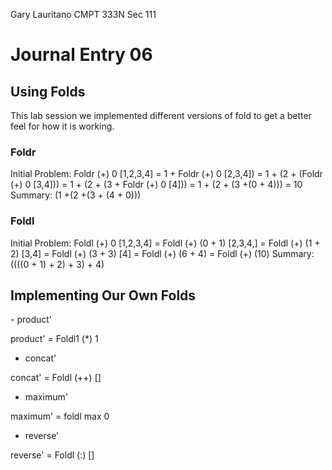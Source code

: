 Gary Lauritano
CMPT 333N Sec 111

<h1>Journal Entry 06</h1>

<h2>Using Folds</h2>
This lab session we implemented different versions of fold to get a better feel for how it is working.

<h3>Foldr</h3>
Initial Problem: Foldr (+) 0 [1,2,3,4]
= 1 + Foldr (+) 0 [2,3,4])
= 1 + (2 + (Foldr (+) 0 [3,4]))
= 1 + (2 + (3 + Foldr (+) 0 [4]))
= 1 + (2 + (3 +(0 + 4)))
= 10 
Summary: (1 +(2 +(3 + (4 + 0)))

<h3>Foldl</h3>
Initial Problem: Foldl (+) 0 [1,2,3,4]
= Foldl (+) (0 + 1) [2,3,4,]
= Foldl (+) (1 + 2) [3,4]
= Foldl (+) (3 + 3) [4]
= Foldl (+) (6 + 4)
= Foldl (+) (10)
Summary: ((((0 + 1) + 2) + 3) + 4)

<h2>Implementing Our Own Folds</h2>
- product'

product' = Foldl1 (*) 1

- concat'

concat' = Foldl (++) []

- maximum'

maximum' = foldl max 0 

- reverse' 

reverse' = Foldl (:) []



